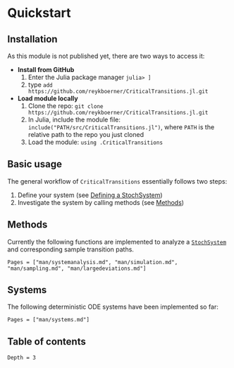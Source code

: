 # Quickstart

## Installation
As this module is not published yet, there are two ways to access it:

* **Install from GitHub**
    1. Enter the Julia package manager `julia> ]`
    2. type `add https://github.com/reykboerner/CriticalTransitions.jl.git`
* **Load module locally**
    1. Clone the repo: `git clone https://github.com/reykboerner/CriticalTransitions.jl.git`
    2. In Julia, include the module file: `include("PATH/src/CriticalTransitions.jl")`, where `PATH` is the relative path to the repo you just cloned
    3. Load the module: `using .CriticalTransitions`

## Basic usage
The general workflow of `CriticalTransitions` essentially follows two steps:

1. Define your system (see [Defining a StochSystem](@ref))
2. Investigate the system by calling methods (see [Methods](@ref))

## Methods

Currently the following functions are implemented to analyze a [`StochSystem`](@ref) and 
corresponding sample transition paths.

```@index
Pages = ["man/systemanalysis.md", "man/simulation.md", "man/sampling.md", "man/largedeviations.md"]
```

## Systems

The following deterministic ODE systems have been implemented so far:

```@index
Pages = ["man/systems.md"]
```

## Table of contents

```@contents
Depth = 3
```
